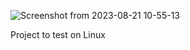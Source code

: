 ![Screenshot from 2023-08-21 10-55-13](https://github.com/GuillaumeSimonet17/MiniShell/assets/84441663/40421803-5760-40f0-ade4-806e7e43638f)

Project to test on Linux
